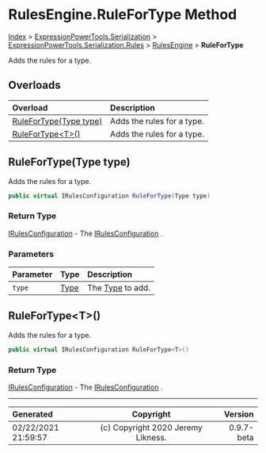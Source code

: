 ﻿# RulesEngine.RuleForType Method

[Index](../index.md) > [ExpressionPowerTools.Serialization](ExpressionPowerTools.Serialization.a.md) > [ExpressionPowerTools.Serialization.Rules](ExpressionPowerTools.Serialization.Rules.n.md) > [RulesEngine](ExpressionPowerTools.Serialization.Rules.RulesEngine.cs.md) > **RuleForType**

Adds the rules for a type.

## Overloads

| Overload | Description |
| :-- | :-- |
| [RuleForType(Type type)](#rulefortypetype-type) | Adds the rules for a type. |
| [RuleForType&lt;T>()](#rulefortypet) | Adds the rules for a type. |
## RuleForType(Type type)

Adds the rules for a type.

```csharp
public virtual IRulesConfiguration RuleForType(Type type)
```

### Return Type

 [IRulesConfiguration](ExpressionPowerTools.Serialization.Signatures.IRulesConfiguration.i.md)  - The [IRulesConfiguration](ExpressionPowerTools.Serialization.Signatures.IRulesConfiguration.i.md) .

### Parameters

| Parameter | Type | Description |
| :-- | :-- | :-- |
| `type` | [Type](https://docs.microsoft.com/dotnet/api/system.type) | The [Type](https://docs.microsoft.com/dotnet/api/system.type) to add. |


## RuleForType&lt;T>()

Adds the rules for a type.

```csharp
public virtual IRulesConfiguration RuleForType<T>()
```

### Return Type

 [IRulesConfiguration](ExpressionPowerTools.Serialization.Signatures.IRulesConfiguration.i.md)  - The [IRulesConfiguration](ExpressionPowerTools.Serialization.Signatures.IRulesConfiguration.i.md) .



---

| Generated | Copyright | Version |
| :-- | :-: | --: |
| 02/22/2021 21:59:57 | (c) Copyright 2020 Jeremy Likness. | 0.9.7-beta |
